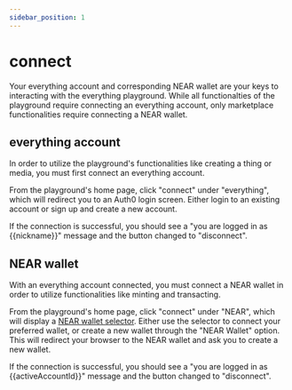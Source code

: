 ```yaml
---
sidebar_position: 1
---
```


# connect

Your everything account and corresponding NEAR wallet are your keys to interacting with the everything playground.
While all functionalties of the playground require connecting an everything account, only marketplace functionalities require connecting a NEAR wallet.

## everything account

In order to utilize the playground's functionalities like creating a thing or media, you must first connect an everything account.

From the playground's home page, click "connect" under "everything", which will redirect you to an Auth0 login screen. Either login to an existing account or sign up and create a new account.

If the connection is successful, you should see a "you are logged in as {{nickname}}" message and the button changed to "disconnect".

## NEAR wallet

With an everything account connected, you must connect a NEAR wallet in order to utilize functionalities like minting and transacting.

From the playground's home page, click "connect" under "NEAR", which will display a [NEAR wallet selector](https://github.com/near/wallet-selector). Either use the selector to connect your preferred wallet, or create a new wallet through the "NEAR Wallet" option. This will redirect your browser to the NEAR wallet and ask you to create a new wallet.

If the connection is successful, you should see a "you are logged in as {{activeAccountId}}" message and the button changed to "disconnect".
